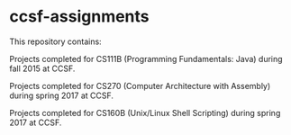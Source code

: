 # ccsf-assignments
This repository contains:

Projects completed for CS111B (Programming Fundamentals: Java) during fall 2015 at CCSF.

Projects completed for CS270 (Computer Architecture with Assembly) during spring 2017 at CCSF.

Projects completed for CS160B (Unix/Linux Shell Scripting) during spring 2017 at CCSF.
